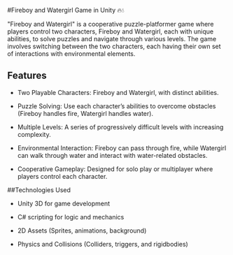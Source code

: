 #Fireboy and Watergirl Game in Unity 🔥💧

"Fireboy and Watergirl" is a cooperative puzzle-platformer game where players control two characters, Fireboy and Watergirl, each with unique abilities, to solve puzzles and navigate through various levels. The game involves switching between the two characters, each having their own set of interactions with environmental elements.

## Features
- Two Playable Characters: Fireboy and Watergirl, with distinct abilities.

- Puzzle Solving: Use each character’s abilities to overcome obstacles (Fireboy handles fire, Watergirl handles water).

- Multiple Levels: A series of progressively difficult levels with increasing complexity.

- Environmental Interaction: Fireboy can pass through fire, while Watergirl can walk through water and interact with water-related obstacles.

- Cooperative Gameplay: Designed for solo play or multiplayer where players control each character.

##Technologies Used
- Unity 3D for game development

- C# scripting for logic and mechanics

- 2D Assets (Sprites, animations, background)

- Physics and Collisions (Colliders, triggers, and rigidbodies)
